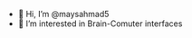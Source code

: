 - 👋 Hi, I’m @maysahmad5
- 👀 I’m interested in Brain-Comuter interfaces


<!---
maysahmad5/maysahmad5 is a ✨ special ✨ repository because its `README.md` (this file) appears on your GitHub profile.
You can click the Preview link to take a look at your changes.
--->
